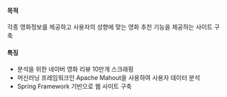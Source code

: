#### 목적 
각종 영화정보를 제공하고 사용자의 성향에 맞는 영화 추천 기능을 제공하는 사이트 구축

#### 특징 
- 분석을 위한 네이버 영화 리뷰 10만개 스크래핑
- 머신러닝 프레임워크인 Apache Mahout을 사용하여 사용자 데이터 분석 
- Spring Framework 기반으로 웹 사이트 구축 
